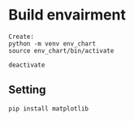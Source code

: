 # Build envairment

```
Create:
python -m venv env_chart
source env_chart/bin/activate

deactivate
```

## Setting

```
pip install matplotlib
```
